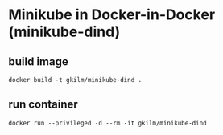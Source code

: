 # Minikube in Docker-in-Docker (minikube-dind)

## build image

```
docker build -t gkilm/minikube-dind .
```

## run container

```
docker run --privileged -d --rm -it gkilm/minikube-dind
```